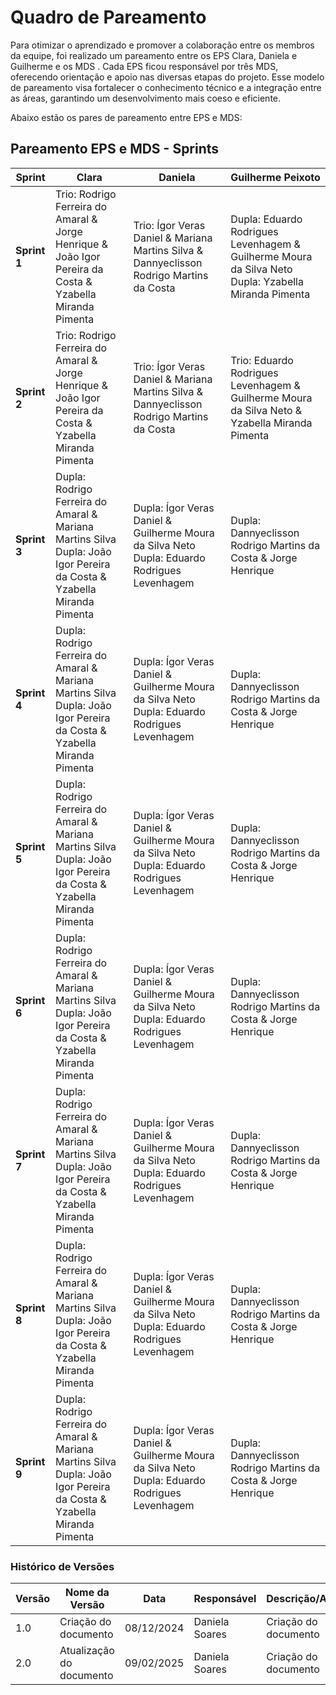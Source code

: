 # Quadro de Pareamento

Para otimizar o aprendizado e promover a colaboração entre os membros da equipe, foi realizado um pareamento entre os EPS Clara, Daniela e Guilherme e os MDS . Cada EPS ficou responsável por três MDS, oferecendo orientação e apoio nas diversas etapas do projeto. Esse modelo de pareamento visa fortalecer o conhecimento técnico e a integração entre as áreas, garantindo um desenvolvimento mais coeso e eficiente.

Abaixo estão os pares de pareamento entre EPS e MDS:

 ## Pareamento EPS e MDS - Sprints

| **Sprint** | **Clara**                                                         | **Daniela**                                         | **Guilherme Peixoto**                                    |
|------------|-------------------------------------------------------------------|----------------------------------------------------|----------------------------------------------------------|
| **Sprint 1** | Trio: Rodrigo Ferreira do Amaral & Jorge Henrique & João Igor Pereira da Costa & Yzabella Miranda Pimenta | Trio: Ígor Veras Daniel & Mariana Martins Silva & Dannyeclisson Rodrigo Martins da Costa | Dupla: Eduardo Rodrigues Levenhagem & Guilherme Moura da Silva Neto <br> Dupla: Yzabella Miranda Pimenta |
| **Sprint 2** | Trio: Rodrigo Ferreira do Amaral & Jorge Henrique & João Igor Pereira da Costa & Yzabella Miranda Pimenta | Trio: Ígor Veras Daniel & Mariana Martins Silva & Dannyeclisson Rodrigo Martins da Costa | Trio: Eduardo Rodrigues Levenhagem & Guilherme Moura da Silva Neto & Yzabella Miranda Pimenta |
| **Sprint 3** | Dupla: Rodrigo Ferreira do Amaral & Mariana Martins Silva <br> Dupla: João Igor Pereira da Costa & Yzabella Miranda Pimenta | Dupla: Ígor Veras Daniel & Guilherme Moura da Silva Neto <br> Dupla: Eduardo Rodrigues Levenhagem | Dupla: Dannyeclisson Rodrigo Martins da Costa & Jorge Henrique |
| **Sprint 4** | Dupla: Rodrigo Ferreira do Amaral & Mariana Martins Silva <br> Dupla: João Igor Pereira da Costa & Yzabella Miranda Pimenta | Dupla: Ígor Veras Daniel & Guilherme Moura da Silva Neto <br> Dupla: Eduardo Rodrigues Levenhagem | Dupla: Dannyeclisson Rodrigo Martins da Costa & Jorge Henrique |
| **Sprint 5** | Dupla: Rodrigo Ferreira do Amaral & Mariana Martins Silva <br> Dupla: João Igor Pereira da Costa & Yzabella Miranda Pimenta | Dupla: Ígor Veras Daniel & Guilherme Moura da Silva Neto <br> Dupla: Eduardo Rodrigues Levenhagem | Dupla: Dannyeclisson Rodrigo Martins da Costa & Jorge Henrique |
| **Sprint 6** | Dupla: Rodrigo Ferreira do Amaral & Mariana Martins Silva <br> Dupla: João Igor Pereira da Costa & Yzabella Miranda Pimenta | Dupla: Ígor Veras Daniel & Guilherme Moura da Silva Neto <br> Dupla: Eduardo Rodrigues Levenhagem | Dupla: Dannyeclisson Rodrigo Martins da Costa & Jorge Henrique |
| **Sprint 7** | Dupla: Rodrigo Ferreira do Amaral & Mariana Martins Silva <br> Dupla: João Igor Pereira da Costa & Yzabella Miranda Pimenta | Dupla: Ígor Veras Daniel & Guilherme Moura da Silva Neto <br> Dupla: Eduardo Rodrigues Levenhagem | Dupla: Dannyeclisson Rodrigo Martins da Costa & Jorge Henrique |
| **Sprint 8** | Dupla: Rodrigo Ferreira do Amaral & Mariana Martins Silva <br> Dupla: João Igor Pereira da Costa & Yzabella Miranda Pimenta | Dupla: Ígor Veras Daniel & Guilherme Moura da Silva Neto <br> Dupla: Eduardo Rodrigues Levenhagem | Dupla: Dannyeclisson Rodrigo Martins da Costa & Jorge Henrique |
| **Sprint 9** | Dupla: Rodrigo Ferreira do Amaral & Mariana Martins Silva <br> Dupla: João Igor Pereira da Costa & Yzabella Miranda Pimenta | Dupla: Ígor Veras Daniel & Guilherme Moura da Silva Neto <br> Dupla: Eduardo Rodrigues Levenhagem | Dupla: Dannyeclisson Rodrigo Martins da Costa & Jorge Henrique |



### **Histórico de Versões**

| **Versão** | **Nome da Versão**      | **Data**      | **Responsável**         | **Descrição/Alterações**                                 |
|------------|-------------------------|---------------|-------------------------|----------------------------------------------------------|
|   1.0      | Criação do documento    | 08/12/2024    |  Daniela Soares          | Criação do documento 
|   2.0      | Atualização do documento    | 09/02/2025    |  Daniela Soares          | Criação do documento    